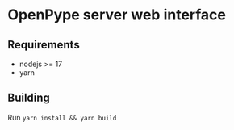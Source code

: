 # OpenPype server web interface

## Requirements

- nodejs >= 17
- yarn

## Building

Run `yarn install && yarn build`
